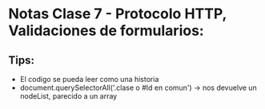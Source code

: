 # Notas Clase 7 - Protocolo HTTP, Validaciones de formularios:

## Tips:
   - El codigo se pueda leer como una historia
   - document.querySelectorAll('.clase o #Id en comun') -> nos devuelve un nodeList, parecido a un array

